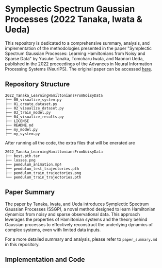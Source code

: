 # Symplectic Spectrum Gaussian Processes (2022 Tanaka, Iwata & Ueda)

This repository is dedicated to a comprehensive summary, analysis, and implementation of the methodologies presented in the paper "Symplectic Spectrum Gaussian Processes: Learning Hamiltonians from Noisy and Sparse Data" by Yusuke Tanaka, Tomoharu Iwata, and Naonori Ueda, published in the 2022 proceedings of the Advances in Neural Information Processing Systems (NeurIPS). The original paper can be accessed [here](https://openreview.net/forum?id=W4ZlZZwsQmt).

## Repository Structure

```
2022_Tanaka_LearningHamiltoniansFromNoisyData
├── 00_visualize_system.py
├── 01_create_dataset.py
├── 02_visualize_dataset.py
├── 03_train_model.py
├── 04_visualize_results.py
├── LICENSE
├── README.md
├── my_model.py
├── my_system.py
```


After running all the code, the extra files that will be enerated are
```
2022_Tanaka_LearningHamiltoniansFromNoisyData
├── best.pth.tar
├── losses.png
├── pendulum_animation.mp4
├── pendulum_test_trajectories.pth
├── pendulum_train_trajectories.png
└── pendulum_train_trajectories.pth
```

## Paper Summary

The paper by Tanaka, Iwata, and Ueda introduces Symplectic Spectrum Gaussian Processes (SSGP), a novel method designed to learn Hamiltonian dynamics from noisy and sparse observational data. This approach leverages the properties of Hamiltonian systems and the theory behind Gaussian processes to effectively reconstruct the underlying dynamics of complex systems, even with limited data inputs.

For a more detailed summary and analysis, please refer to `paper_summary.md` in this repository.

## Implementation and Code

